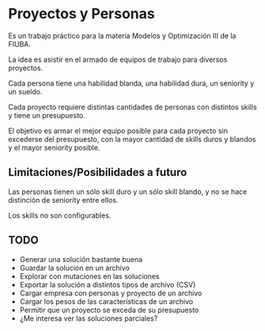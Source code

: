 # Proyectos y Personas

Es un trabajo práctico para la materia Modelos y Optimización III de la FIUBA.

La idea es asistir en el armado de equipos de trabajo para diversos proyectos.

Cada persona tiene una habilidad blanda, una habilidad dura, un seniority y un sueldo.

Cada proyecto requiere distintas cantidades de personas con distintos skills y tiene un presupuesto.

El objetivo es armar el mejor equipo posible para cada proyecto sin excederse del presupuesto, con la mayor cantidad de skills duros y blandos y el mayor seniority posible.

## Limitaciones/Posibilidades a futuro

Las personas tienen un sólo skill duro y un sólo skill blando, y no se hace distinción de seniority entre ellos.

Los skills no son configurables.

## TODO
* Generar una solución bastante buena
* Guardar la solución en un archivo
* Explorar con mutaciones en las soluciones
* Exportar la solución a distintos tipos de archivo (CSV)
* Cargar empresa con personas y proyecto de un archivo
* Cargar los pesos de las características de un archivo
* Permitir que un proyecto se exceda de su presupuesto
* ¿Me interesa ver las soluciones parciales?